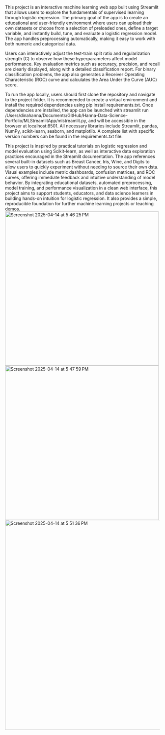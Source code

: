 This project is an interactive machine learning web app built using Streamlit that allows users to explore the fundamentals of supervised learning through logistic regression. The primary goal of the app is to create an educational and user-friendly environment where users can upload their own datasets or choose from a selection of preloaded ones, define a target variable, and instantly build, tune, and evaluate a logistic regression model. The app handles preprocessing automatically, making it easy to work with both numeric and categorical data.

Users can interactively adjust the test-train split ratio and regularization strength (C) to observe how these hyperparameters affect model performance. Key evaluation metrics such as accuracy, precision, and recall are clearly displayed, along with a detailed classification report. For binary classification problems, the app also generates a Receiver Operating Characteristic (ROC) curve and calculates the Area Under the Curve (AUC) score. 

To run the app locally, users should first clone the repository and navigate to the project folder. It is recommended to create a virtual environment and install the required dependencies using pip install requirements.txt. Once dependencies are installed, the app can be launched with streamlit run /Users/dinahanna/Documents/GitHub/Hanna-Data-Science-Portfolio/MLStreamlitApp/mlstreamlit.py, and will be accessible in the browser at localhost:8501. All necessary libraries include Streamlit, pandas, NumPy, scikit-learn, seaborn, and matplotlib. A complete list with specific version numbers can be found in the requirements.txt file.

This project is inspired by practical tutorials on logistic regression and model evaluation using Scikit-learn, as well as interactive data exploration practices encouraged in the Streamlit documentation. The app references several built-in datasets such as Breast Cancer, Iris, Wine, and Digits to allow users to quickly experiment without needing to source their own dsta. Visual examples include metric dashboards, confusion matrices, and ROC curves, offering immediate feedback and intuitive understanding of model behavior. By integrating educational datasets, automated preprocessing, model training, and performance visualization in a clean web interface, this project aims to support students, educators, and data science learners in building hands-on intuition for logistic regression. It also provides a simple, reproducible foundation for further machine learning projects or teaching demos. 
<img width="500" alt="Screenshot 2025-04-14 at 5 46 25 PM" src="https://github.com/user-attachments/assets/ccd764b0-77f4-4981-8277-c5129598b583" />
<img width="500" alt="Screenshot 2025-04-14 at 5 47 59 PM" src="https://github.com/user-attachments/assets/b5952356-0322-4922-bcbb-f0cfb2a45989" />
<img width="680" alt="Screenshot 2025-04-14 at 5 51 36 PM" src="https://github.com/user-attachments/assets/33830bdf-143b-486f-b46e-e22ec5ccc340" />
